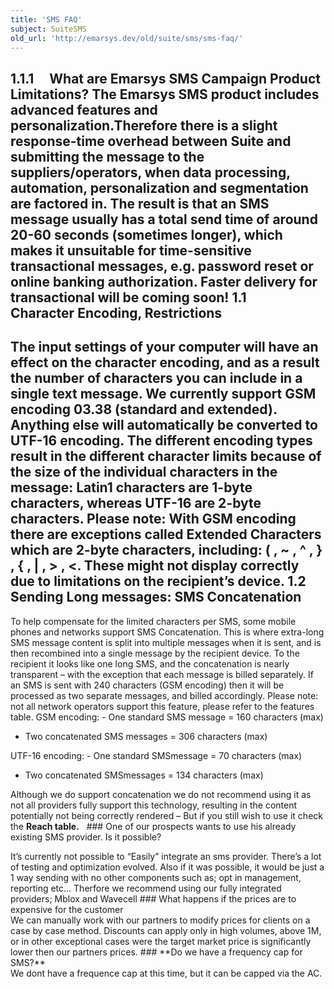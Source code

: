 ```yaml
---
title: 'SMS FAQ'
subject: SuiteSMS
old_url: 'http://emarsys.dev/old/suite/sms/sms-faq/'
---
```


**1.1.1     What are Emarsys SMS Campaign Product Limitations?** The Emarsys SMS product includes advanced features and personalization.Therefore there is a slight response-time overhead between Suite and submitting the message to the suppliers/operators, when data processing, automation, personalization and segmentation are factored in. The result is that an SMS message usually has a total send time of around 20-60 seconds (sometimes longer), which makes it unsuitable for time-sensitive transactional messages, e.g. password reset or online banking authorization. Faster delivery for transactional will be coming soon! <a name="_Toc401666503"></a>1.1     Character Encoding, Restrictions
--------------------------------------------------------------------

 The input settings of your computer will have an effect on the character encoding, and as a result the number of characters you can include in a single text message. We currently support GSM encoding 03.38 (standard and extended). Anything else will automatically be converted to UTF-16 encoding. The different encoding types result in the different character limits because of the size of the individual characters in the message: Latin1 characters are 1-byte characters, whereas UTF-16 are 2-byte characters. Please note: With GSM encoding there are exceptions called Extended Characters which are 2-byte characters, including: ( , ~ , ^ , } , { , | , > , <. These might not display correctly due to limitations on the recipient’s device. <a name="_Toc401666504"></a>1.2 Sending Long messages: SMS Concatenation
------------------------------------------------------------------------

 To help compensate for the limited characters per SMS, some mobile phones and networks support SMS Concatenation. This is where extra-long SMS message content is split into multiple messages when it is sent, and is then recombined into a single message by the recipient device. To the recipient it looks like one long SMS, and the concatenation is nearly transparent – with the exception that each message is billed separately. If an SMS is sent with 240 characters (GSM encoding) then it will be processed as two separate messages, and billed accordingly. Please note: not all network operators support this feature, please refer to the features table. GSM encoding: - One standard SMS message = 160 characters (max)
- Two concatenated SMS messages = 306 characters (max)
 
 UTF-16 encoding: - One standard SMSmessage = 70 characters (max)
- Two concatenated SMSmessages = 134 characters (max)
 
 Although we do support concatenation we do not recommend using it as not all providers fully support this technology, resulting in the content potentially not being correctly rendered – But if you still wish to use it check the **Reach table.**   ### One of our prospects wants to use his already existing SMS provider. Is it possible?

<div class="panel"><div class="panelContent"> It’s currently not possible to “Easily” integrate an sms provider. There’s a lot of testing and optimization evolved. Also if it was possible, it would be just a 1 way sending with no other components such as; opt in management, reporting etc… Therfore we recommend using our fully integrated providers; Mblox and Wavecell ### What happens if the prices are to expensive for the customer

<div class="panel"><div class="panelContent"> We can manually work with our partners to modify prices for clients on a case by case method. Discounts can apply only in high volumes, above 1M, or in other exceptional cases were the target market price is significantly lower then our partners prices. ### **Do we have a frequency cap for SMS?**

<div class="panel"><div class="panelContent"> We dont have a frequence cap at this time, but it can be capped via the AC. </div> </div> </div> </div> </div></div>